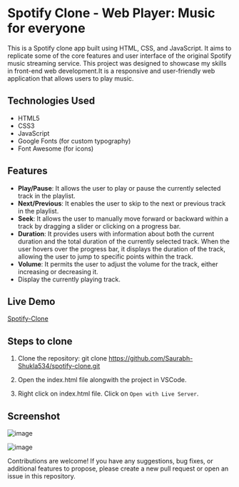 # Spotify Clone - Web Player: Music for everyone

This is a Spotify clone app built using HTML, CSS, and JavaScript. It aims to replicate some of the core features and user interface of the original Spotify music streaming service. This project was designed to showcase my skills in front-end web development.It is a responsive and user-friendly web application that allows users to play music.

## Technologies Used

* HTML5
* CSS3
* JavaScript
* Google Fonts (for custom typography)
* Font Awesome (for icons)

## Features

* **Play/Pause**: It allows the user to play or pause the currently selected track in the playlist.
* **Next/Previous**: It enables the user to skip to the next or previous track in the playlist.
* **Seek**: It allows the user to manually move forward or backward within a track by dragging a slider or clicking on a progress bar.
* **Duration**: It provides users with information about both the current duration and the total duration of the currently selected track. When the user hovers over the progress bar, it displays the duration of the track, allowing the user to jump to specific points within the track.
* **Volume**: It permits the user to adjust the volume for the track, either increasing or decreasing it.
* Display the currently playing track.

## Live Demo
[Spotify-Clone](https://saurabh-shukla534.github.io/spotify-clone/)


## Steps to clone
1. Clone the repository: git clone https://github.com/Saurabh-Shukla534/spotify-clone.git

2. Open the index.html file alongwith the project in VSCode.

3. Right click on index.html file. Click on `Open with Live Server`.

## Screenshot
![image](https://github.com/Saurabh-Shukla534/spotify-clone/assets/55647863/b0573850-1554-4e73-8076-ce55f5e32e28)

![image](https://github.com/Saurabh-Shukla534/spotify-clone/assets/55647863/834103dc-e355-436a-ba4a-0a578f180005)


Contributions are welcome! If you have any suggestions, bug fixes, or additional features to propose, please create a new pull request or open an issue in this repository.
